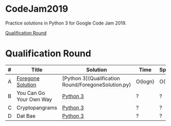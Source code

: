 # CodeJam2019
Practice solutions in Python 3 for Google Code Jam 2019.

[Qualification Round](#qualification-round)

# Qualification Round
| # | Title | Solution | Time | Space | Notes |
| :--- | --- | ---| --- | --- | --- |
| A | [Foregone Solution](https://codingcompetitions.withgoogle.com/codejam/round/0000000000051705/0000000000088231) | [Python 3](Qualification Round/ForegoneSolution.py) | O(logn) | O(1) | Math |
| B | You Can Go Your Own Way | [Python 3](YouCanGoYourOwnWay.py) | ? | ? | ? |
| C | Cryptopangrams | [Python 3](Cryptopangrams.py) | ? | ? | ? |
| D | Dat Bae | [Python 3](DatBae.py) | ? | ? | ? |
